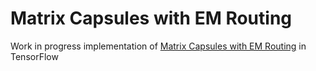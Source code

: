 # Matrix Capsules with EM Routing
Work in progress implementation of [Matrix Capsules with EM Routing](https://openreview.net/pdf?id=HJWLfGWRb) in TensorFlow
